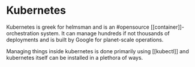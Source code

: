 # Kubernetes

Kubernetes is greek for helmsman and is an #opensource [[container]]-orchestration system. It can manage hundreds if not thousands of deployments and is built by Google for planet-scale operations.

Managing things inside kubernetes is done primarily using [[kubectl]] and kubernetes itself can be installed in a plethora of ways.
